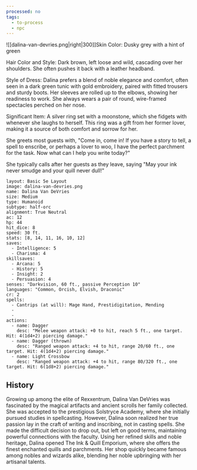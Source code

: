 ```yaml
---
processed: no
tags:
  - to-process
  - npc
---
```

![[dalina-van-devries.png|right|300]]Skin Color: Dusky grey with a hint of green

Hair Color and Style: Dark brown, left loose and wild, cascading over her shoulders. She often pushes it back with a leather headband.

Style of Dress: Dalina prefers a blend of noble elegance and comfort, often seen in a dark green tunic with gold embroidery, paired with fitted trousers and sturdy boots. Her sleeves are rolled up to the elbows, showing her readiness to work. She always wears a pair of round, wire-framed spectacles perched on her nose.

Significant Item: A silver ring set with a moonstone, which she fidgets with whenever she laughs to herself. This ring was a gift from her former lover, making it a source of both comfort and sorrow for her.

She greets most guests with, "Come in, come in! If you have a story to tell, a spell to enscribe, or perhaps a lover to woo, I have the perfect parchment for the task. Now what can I help you write today?"

She typically calls after her guests as they leave, saying "May your ink never smudge and your quill never dull!"

```statblock
layout: Basic 5e Layout
image: dalina-van-devries.png
name: Dalina Van DeVries
size: Medium
type: Humanoid
subtype: half-orc
alignment: True Neutral
ac: 12
hp: 44
hit_dice: 8
speed: 30 ft.
stats: [8, 14, 11, 16, 10, 12]
saves:
  - Intelligence: 5
  - Charisma: 4
skillsaves:
  - Arcana: 5
  - History: 5
  - Insight: 2
  - Persuasion: 4
senses: "Darkvision, 60 ft., passive Perception 10"
languages: "Common, Orcish, Elvish, Draconic"
cr: 2
spells:
  - Cantrips (at will): Mage Hand, Prestidigitation, Mending
  - 
  -  
actions:
  - name: Dagger
    desc: "Melee weapon attack: +0 to hit, reach 5 ft., one target. Hit: 4(1d4+2) piercing damage."
  - name: Dagger (thrown)
    desc: "Ranged weapon attack: +4 to hit, range 20/60 ft., one target. Hit: 4(1d4+2) piercing damage."
  - name: Light Crossbow
    desc: "Ranged weapon attack: +4 to hit, range 80/320 ft., one target. Hit: 6(1d8+2) piercing damage."
```

## History
Growing up among the elite of Rexxentrum, Dalina Van DeVries was fascinated by the magical artifacts and ancient scrolls her family collected. She was accepted to the prestigious Solstryce Academy, where she initially pursued studies in spellcasting. However, Dalina soon realized her true passion lay in the craft of writing and inscribing, not in casting spells. She made the difficult decision to drop out, but left on good terms, maintaining powerful connections with the faculty. Using her refined skills and noble heritage, Dalina opened The Ink & Quill Emporium, where she offers the finest enchanted quills and parchments. Her shop quickly became famous among nobles and wizards alike, blending her noble upbringing with her artisanal talents.